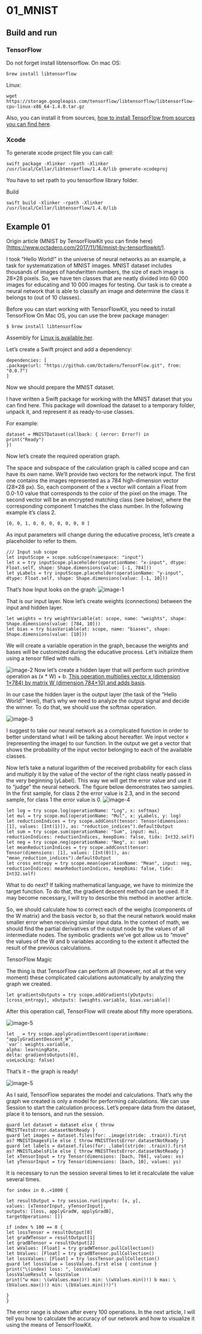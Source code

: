 # 01_MNIST

## Build and run

### TensorFlow
Do not forget install libtensorflow.
On mac OS:
```
brew install libtensorflow
```
Linux:
```
wget https://storage.googleapis.com/tensorflow/libtensorflow/libtensorflow-cpu-linux-x86_64-1.4.0.tar.gz
```
Also, you can install it from sources, [how to install TensorFlow from sources you can find here](https://www.octadero.com/2017/08/27/tensorflow-c-environment/).


### Xcode
To generate xcode project file you can call:

```
swift package -Xlinker -rpath -Xlinker /usr/local/Cellar/libtensorflow/1.4.0/lib generate-xcodeproj
```
You have to set rpath to you tensorflow library folder.

Build

```
swift build -Xlinker -rpath -Xlinker /usr/local/Cellar/libtensorflow/1.4.0/lib
```

## Example 01
Origin article (MNIST by TensorFlowKit you can finde here)[https://www.octadero.com/2017/11/16/mnist-by-tensorflowkit/].

I took “Hello World!”  in the universe of neural networks as an example, a task for systematization of MNIST images. MNIST dataset includes thousands of images of handwritten numbers, the size of each image is 28×28 pixels. So, we have ten classes that are neatly divided into 60 000 images for educating and 10 000 images for testing. Our task is to create a neural network that is able to classify an image and determine the class it belongs to (out of 10 classes).


Before you can start working with TensorFlowKit, you need to install TensorFlow On Mac OS, you can use the brew package manager:
```
$ brew install libtensorflow
```

Assembly for [Linux is available her](https://storage.googleapis.com/tensorflow/libtensorflow/libtensorflow-cpu-linux-x86_64-1.4.0.tar.gz).

Let’s create a Swift project and add a dependency:
```
dependencies: [
.package(url: "https://github.com/Octadero/TensorFlow.git", from: "0.0.7")
]
```
Now we should prepare the MNIST dataset.

I have written a Swift package for working with the MNIST dataset that you can find here. This package will download the dataset to a temporary folder, unpack it, and represent it as ready-to-use classes.

For example:
```
dataset = MNISTDataset(callback: { (error: Error?) in
print("Ready")
})
```
Now let’s create the required operation graph.

The space and subspace of the calculation graph is called scope and can have its own name. We’ll provide two vectors for the network input. The first one contains the images represented as a 784 high-dimension vector (28×28 px). So, each component of the x vector will contain a Float from 0.0-1.0 value that corresponds to the color of the pixel on the image. The second vector will be an encrypted matching class (see below), where the corresponding component 1 matches the class number.  In the following example it’s class 2.

```
[0, 0, 1, 0, 0, 0, 0, 0, 0, 0 ]
```
As input parameters will change during the educative process, let’s create a placeholder to refer to them.

```
/// Input sub scope
let inputScope = scope.subScope(namespace: "input")
let x = try inputScope.placeholder(operationName: "x-input", dtype: Float.self, shape: Shape.dimensions(value: [-1, 784]))
let yLabels = try inputScope.placeholder(operationName: "y-input", dtype: Float.self, shape: Shape.dimensions(value: [-1, 10]))
```

That’s how Input looks on the graph:
![image-1](http://storage.googleapis.com/api.octadero.com/articles/01/graph_2.png)

That is our input layer. Now let’s create weights (connections) between the input and hidden layer.

```
let weights = try weightVariable(at: scope, name: "weights", shape: Shape.dimensions(value: [784, 10]))
let bias = try biasVariable(at: scope, name: "biases", shape: Shape.dimensions(value: [10]))
```

We will create a variable operation in the graph, because the weights and bases will be customized during the educative process. Let’s initialize them using a tensor filled with nulls.

![image-2](http://storage.googleapis.com/api.octadero.com/articles/01/graph_3.png)
Now let’s create a hidden layer that will perform such primitive operation as (x * W) + b. [This operation multiplies vector x (dimension 1×784) by matrix W (dimension 784×10) and adds basis](https://www.octadero.com/2017/02/09/matrix-multiplication-ways/).

In our case the hidden layer is the output layer (the task of the “Hello World!” level), that’s why we need to analyze the output signal and decide the winner.  To do that, we should use the softmax operation.

![image-3](http://storage.googleapis.com/api.octadero.com/articles/01/graph_5.png)

I suggest to take our neural network as a complicated function in order to better understand what I will be talking about hereafter. We input vector x (representing the image) to our function. In the output we get a vector that shows the probability of the input vector belonging to each of the available classes.

Now let’s take a natural logarithm of the received probability for each class and multiply it by the value of the vector of the right class neatly passed in the very beginning (yLabel). This way we will get the error value and use it to “judge” the neural network. The figure below demonstrates two samples. In the first sample, for class 2 the error value is 2.3, and in the second sample, for class 1 the error value is 0.
![image-4](http://storage.googleapis.com/api.octadero.com/articles/01/TensorFlow%26Swift-3.png)

```
let log = try scope.log(operationName: "Log", x: softmax)
let mul = try scope.mul(operationName: "Mul", x: yLabels, y: log)
let reductionIndices = try scope.addConst(tensor: Tensor(dimensions: [1], values: [Int(1)]), as: "reduction_indices").defaultOutput
let sum = try scope.sum(operationName: "Sum", input: mul, reductionIndices: reductionIndices, keepDims: false, tidx: Int32.self)
let neg = try scope.neg(operationName: "Neg", x: sum)
let meanReductionIndices = try scope.addConst(tensor: Tensor(dimensions: [1], values: [Int(0)]), as: "mean_reduction_indices").defaultOutput
let cross_entropy = try scope.mean(operationName: "Mean", input: neg, reductionIndices: meanReductionIndices, keepDims: false, tidx: Int32.self)
```

What to do next?
If talking mathematical language, we have to minimize the target function. To do that, the gradient descent method can be used. If it may become necessary, I will try to describe this method in another article.

So, we should calculate how to correct each of the weighs (components of the W matrix) and the basis vector b, so that the neural network would make smaller error when receiving similar input data. In the context of math, we should find the partial derivatives of the output node by the values of all intermediate nodes. The symbolic gradients we’ve got allow us to “move” the values of the W and b variables according to the extent it affected the result of the previous calculations.

TensorFlow Magic

The thing is that TensorFlow can perform all (however, not all at the very moment) these complicated calculations automatically by analyzing the graph we created.

```
let gradientsOutputs = try scope.addGradients(yOutputs: [cross_entropy], xOutputs: [weights.variable, bias.variable])
```
After this operation call, TensorFlow will create about fifty more operations.

![image-5](http://storage.googleapis.com/api.octadero.com/articles/01/graph_6.png)

```
let _ = try scope.applyGradientDescent(operationName: "applyGradientDescent_W",
`var`: weights.variable,
alpha: learningRate,
delta: gradientsOutputs[0],
useLocking: false)
```

That’s it – the graph is ready!

![image-5](http://i0.wp.com/storage.googleapis.com/api.octadero.com/articles/01/graph_6%402x.png)

As I said, TensorFlow separates the model and calculations. That’s why the graph we created is only a model for performing calculations. We can use Session to start the calculation process. Let’s prepare data from the dataset, place it to tensors, and run the session.

```
guard let dataset = dataset else { throw MNISTTestsError.datasetNotReady }
guard let images = dataset.files(for: .image(stride: .train)).first as? MNISTImagesFile else { throw MNISTTestsError.datasetNotReady }
guard let labels = dataset.files(for: .label(stride: .train)).first as? MNISTLabelsFile else { throw MNISTTestsError.datasetNotReady }
let xTensorInput = try Tensor(dimensions: [bach, 784], values: xs)
let yTensorInput = try Tensor(dimensions: [bach, 10], values: ys)
```
It is necessary to run the session several times to let it recalculate the value several times.

```
for index in 0..<1000 {

let resultOutput = try session.run(inputs: [x, y],
values: [xTensorInput, yTensorInput],
outputs: [loss, applyGradW, applyGradB],
targetOperations: [])

if index % 100 == 0 {
let lossTensor = resultOutput[0]
let gradWTensor = resultOutput[1]
let gradBTensor = resultOutput[2]
let wValues: [Float] = try gradWTensor.pullCollection()
let bValues: [Float] = try gradBTensor.pullCollection()
let lossValues: [Float] = try lossTensor.pullCollection()
guard let lossValue = lossValues.first else { continue }
print("\(index) loss: ", lossValue)
lossValueResult = lossValue
print("w max: \(wValues.max()!) min: \(wValues.min()!) b max: \(bValues.max()!) min: \(bValues.min()!)")

}
}
```

The error range is shown after every 100 operations. In the next article, I will tell you how to calculate the accuracy of our network and how to visualize it using the means of TensorFlowKit.

